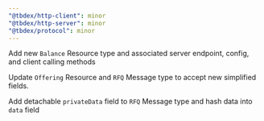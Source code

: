 ```yaml
---
"@tbdex/http-client": minor
"@tbdex/http-server": minor
"@tbdex/protocol": minor
---
```


Add new `Balance` Resource type and associated server endpoint, config, and client calling methods


Update `Offering` Resource and `RFQ` Message type to accept new simplified fields. 

Add detachable `privateData` field to `RFQ` Message type and hash data into `data` field
